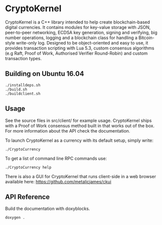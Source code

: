 CryptoKernel
============

CryptoKernel is a C++ library intended to help create blockchain-based digital currencies. It contains modules for key-value storage with JSON, peer-to-peer networking, ECDSA key generation, signing and verifying, big number operations, logging and a blockchain class for handling a Bitcoin-style write-only log. Designed to be object-oriented and easy to use, it provides transaction scripting with Lua 5.3, custom consensus algorithms (e.g Raft, Proof of Work, Authorised Verifier Round-Robin) and custom transaction types. 

Building on Ubuntu 16.04
------------------------

```
./installdeps.sh
./build.sh
./buildclient.sh
```

Usage
-----
See the source files in src/client/ for example usage. CryptoKernel ships with a Proof of Work consensus method built in that works out of the box. For more information about the API check the documentation.

To launch CryptoKernel as a currency with its default setup, simply write:

```
./CryptoCurrency
```

To get a list of command line RPC commands use:
```
./CryptoCurrency help
```

There is also a GUI for CryptoKernel that runs client-side in a web browser available here: https://github.com/metalicjames/ckui

API Reference
-------------

Build the documentation with doxyblocks.
```
doxygen .
```
